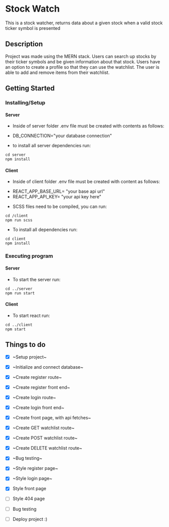 # Stock Watch

This is a stock watcher, returns data about a given stock when a valid stock ticker symbol is presented

## Description

Project was made using the MERN stack. Users can search up stocks by their ticker symbols and be given information about that stock. Users have an option to create a profile so that they can use the watchlist. The user is able to add and remove items from their watchlist.
## Getting Started

### Installing/Setup
#### Server 
* Inside of server folder .env file must be created with contents as follows: 
- DB_CONNECTION="your database connection"
* to install all server dependencies run:

```
cd server
npm install
```
#### Client
* Inside of client folder .env file must be created with content as follows: 
- REACT_APP_BASE_URL= "your base api url" 
- REACT_APP_API_KEY= "your api key here"

* SCSS files need to be compiled, you can run:

```
cd /client
npm run scss
```

* To install all dependencies run:

```
cd client
npm install
```

### Executing program
#### Server

* To start the server run:

```
cd ../server
npm run start
```

#### Client
* To start react run:

```
cd ../client
npm start
```

## Things to do
- [x] ~Setup project~
- [x] ~Initialize and connect database~
- [x] ~Create register route~
- [x] ~Create register front end~
- [x] ~Create login route~
- [x] ~Create login front end~
- [x] ~Create front page, with api fetches~
- [x] ~Create GET watchlist route~
- [x] ~Create POST watchlist route~
- [x] ~Create DELETE watchlist route~
- [x] ~Bug testing~
- [x] ~Style register page~
- [x] ~Style login page~
- [x] Style front page
- [ ] Style 404 page
- [ ] Bug testing
- [ ] Deploy project :)





